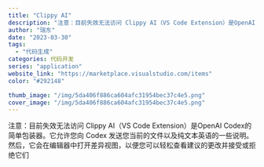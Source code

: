 ```yaml
---
title: "Clippy AI"
description: "注意：目前失效无法访问 Clippy AI（VS Code Extension）是OpenAI Codex的简单包装器。"
author: "瑞东"
date: "2023-03-30"
tags:
  - "代码生成"
categories: 代码开发
series: "application"
website_link: "https://marketplace.visualstudio.com/items"
color: "#292148"

thumb_image: "/img/5da406f886ca604afc31954bec37c4e5.png"
cover_image: "/img/5da406f886ca604afc31954bec37c4e5.png"
---
```


注意：目前失效无法访问 Clippy AI（VS Code Extension）是OpenAI Codex的简单包装器。它允许您向 Codex 发送您当前的文件以及纯文本英语的一些说明。然后，它会在编辑器中打开差异视图，以便您可以轻松查看建议的更改并接受或拒绝它们